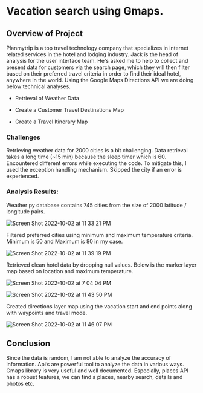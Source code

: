 # Vacation search using Gmaps. 

## Overview of Project
Planmytrip is a top travel technology company that specializes in internet related services in the hotel and lodging industry. Jack is the head of analysis for the user interface team. He's asked me to help to collect and present data for customers via the search page, which they will then filter based on their preferred travel criteria in order to find their ideal hotel, anywhere in the world. Using the Google Maps Directions API we are doing below technical analyses. 

* Retrieval of Weather Data

* Create a Customer Travel Destinations Map

* Create a Travel Itinerary Map

###  Challenges
Retrieving weather data for 2000 cities is a bit challenging. Data retrieval takes a long time (~15 min) because the sleep timer which is 60.    
Encountered different errors while executing the code. To mitigate this, I used the exception handling mechanism. Skipped the city if an error is experienced. 
 
### Analysis Results: 
Weather py database contains 745 cities from the size of 2000 latitude / longitude pairs.

![Screen Shot 2022-10-02 at 11 33 21 PM](https://user-images.githubusercontent.com/44387918/193519386-d073ea64-ee1f-4b0c-9c0b-36b476dd793f.png)

Filtered preferred cities using minimum and maximum temperature criteria. Minimum is 50 and Maximum is 80 in my case. 

![Screen Shot 2022-10-02 at 11 39 19 PM](https://user-images.githubusercontent.com/44387918/193519435-22bb13b5-2fa2-49da-be4a-93e7b0464422.png)

Retrieved clean hotel data by dropping null values. Below is the marker layer map based on location and maximum temperature.  

![Screen Shot 2022-10-02 at 7 04 04 PM](https://user-images.githubusercontent.com/44387918/193519676-821612be-135b-421f-9be2-ee12a8f31826.png)

![Screen Shot 2022-10-02 at 11 43 50 PM](https://user-images.githubusercontent.com/44387918/193519584-153ca33d-b3ac-4117-9c71-4ab4bb789254.png)

Created directions layer map using the vacation start and end points along with waypoints and travel mode. 

![Screen Shot 2022-10-02 at 11 46 07 PM](https://user-images.githubusercontent.com/44387918/193519621-a3019a8f-057f-4603-9e79-b1438ab4a7ae.png)

## Conclusion
Since the data is random, I am not able to analyze the accuracy of information. Api’s are powerful tool to analyze the data in various ways. Gmaps library is very useful and well documented. Especially, places API has a robust features, we can find a places, nearby search, details and photos etc. 
